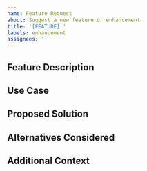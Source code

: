 ```yaml
---
name: Feature Request
about: Suggest a new feature or enhancement
title: '[FEATURE] '
labels: enhancement
assignees: ''
---
```


## Feature Description
<!-- A clear description of the feature you'd like to see -->

## Use Case
<!-- Explain the problem this feature would solve -->

## Proposed Solution
<!-- How you envision this feature working -->

## Alternatives Considered
<!-- Any alternative solutions or features you've considered -->

## Additional Context
<!-- Add any other context, examples, or screenshots -->

